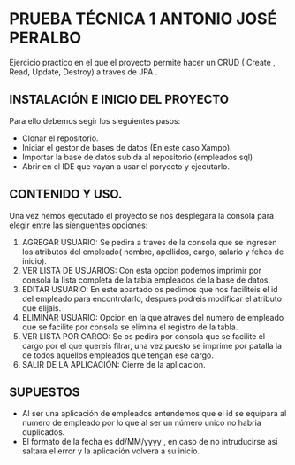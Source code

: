 # PRUEBA TÉCNICA 1 ANTONIO JOSÉ PERALBO
Ejercicio practico en el que el proyecto permite hacer un CRUD ( Create , Read, Update, Destroy) a traves de JPA .
## INSTALACIÓN E INICIO DEL PROYECTO
Para ello debemos segir los sieguientes pasos:
- Clonar el repositorio.
- Iniciar el gestor de bases de datos (En este caso Xampp).
- Importar la base de datos subida al repositorio (empleados.sql)
- Abrir en el IDE que vayan a usar el poryecto y ejecutarlo.
## CONTENIDO Y USO.
  Una vez hemos ejecutado el proyecto se nos desplegara la consola para elegir entre las sienguentes opciones:
  1. AGREGAR USUARIO:
    Se pedira a traves de la consola que se ingresen los atributos del empleado( nombre, apellidos, cargo, salario y fehca de inicio).
  2. VER LISTA DE USUARIOS:
    Con esta opcion podemos imprimir por consola la lista completa de la tabla empleados de la base de datos.
  3. EDITAR USUARIO:
    En este apartado os pedimos que nos faciliteis el id del empleado para encontrolarlo, despues podreis modificar el atributo que elijais.
  4. ELIMINAR USUARIO:
    Opcion en la que atraves del numero de empleado que se facilite por consola se elimina el registro de la tabla.
  5. VER LISTA POR CARGO:
     Se os pedira por consola que se facilite el cargo por el que quereis filrar, una vez puesto se imprime por patalla la de todos aquellos empleados que tengan ese cargo. 
  0. SALIR DE LA APLICACIÓN:
     Cierre de la aplicacion.
     
## SUPUESTOS
  - Al ser una aplicación de empleados entendemos que el id se equipara al numero de empleado por lo que al ser un número unico no habria duplicados.
  - El formato de la fecha es dd/MM/yyyy , en caso de no intruducirse asi saltara el error y la aplicación volvera a su inicio.
